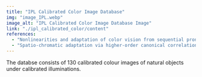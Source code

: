 ```yaml
---
title: "IPL Calibrated Color Image Database"
img: "image_IPL.webp"
image_alt: "IPL Calibrated Color Image Database Image"
link: "./ipl_calibrated_color/content"
references:
  - "Nonlinearities and adaptation of color vision from sequential proncipal curves analysis Laparra, V., Jimenez, S., Camps-Valls, G. and Malo, J. Neural Computation, 24(10):2751-2788, 2012"
  - "Spatio-chromatic adaptation via higher-order canonical correlation analysis of natural images Gutmann, M.U., Laparra, V., Hyvärinen, A., and Malo, J. PLoS ONE 9(2) e86481, 2014"
---
```


The databse consists of 130 calibrated colour images of natural objects under calibrated illuminations.